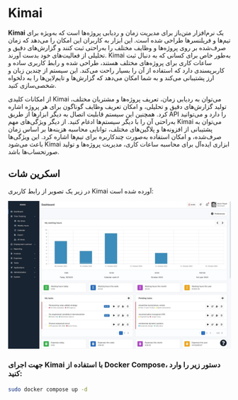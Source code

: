 # Kimai

**Kimai** یک نرم‌افزار متن‌باز برای مدیریت زمان و ردیابی پروژه‌ها است که به‌ویژه برای تیم‌ها و فریلنسرها طراحی شده است. این ابزار به کاربران این امکان را می‌دهد که زمان صرف‌شده بر روی پروژه‌ها و وظایف مختلف را به‌راحتی ثبت کنند و گزارش‌های دقیق و تحلیلی از فعالیت‌های خود بدست آورند. Kimai به‌طور خاص برای کسانی که به دنبال ثبت ساعات کاری برای پروژه‌های مختلف هستند، طراحی شده و رابط کاربری ساده و کاربرپسندی دارد که استفاده از آن را بسیار راحت می‌کند. این سیستم از چندین زبان و ارز پشتیبانی می‌کند و به شما امکان می‌دهد که گزارش‌ها و تایم‌لاین‌ها را به دلخواه شخصی‌سازی کنید.

از امکانات کلیدی Kimai می‌توان به ردیابی زمان، تعریف پروژه‌ها و مشتریان مختلف، تولید گزارش‌های دقیق و تحلیلی، و امکان تعریف وظایف گوناگون برای هر پروژه اشاره کرد. همچنین این سیستم قابلیت اتصال به دیگر ابزارها از طریق API را دارد و می‌توانید به‌راحتی آن را با دیگر سیستم‌ها ادغام کنید. از دیگر ویژگی‌های مهم Kimai می‌توان به پشتیبانی از افزونه‌ها و پلاگین‌های مختلف، توانایی محاسبه هزینه‌ها بر اساس زمان صرف‌شده، و امکان استفاده به‌صورت چندکاربره برای تیم‌ها اشاره کرد. این ویژگی‌ها باعث می‌شود Kimai ابزاری ایده‌آل برای محاسبه ساعات کاری، مدیریت پروژه‌ها و تولید صورتحساب‌ها باشد.

## اسکرین شات

در زیر یک تصویر از رابط کاربری Kimai آورده شده است:

![Screenshot](screenshot.png)

### جهت اجرای Kimai با استفاده از Docker Compose، دستور زیر را وارد کنید:

```bash
sudo docker compose up -d
```




